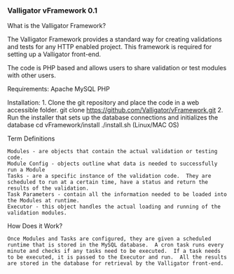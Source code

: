 ### Valligator vFramework 0.1 ###

What is the Valligator Framework?

The Valligator Framework provides a standard way for creating validations and tests for any HTTP enabled project.  This framework is required for setting up a Valligator front-end.

The code is PHP based and allows users to share validation or test modules with other users.

Requirements:
	Apache
	MySQL
	PHP

Installation:
	1. Clone the git repository and place the code in a web accessible folder.
		git clone https://github.com/Valligator/vFramework.git
	2. Run the installer that sets up the database connections and initializes the database
		cd vFramework/install
		./install.sh (Linux/MAC OS)

Term Definitions
	
	Modules - are objects that contain the actual validation or testing code.
	Module Config - objects outline what data is needed to successfully run a Module
	Tasks - are a specific instance of the validation code.  They are scheduled to run at a certain time, have a status and return the results of the validation.
	Task Parameters - contain all the information needed to be loaded into the Modules at runtime.
	Executor - this object handles the actual loading and running of the validation modules.

How Does it Work?

	Once Modules and Tasks are configured, they are given a scheduled runtime that is stored in the MySQL database.  A cron task runs every minute and checks if any tasks need to be executed.  If a task needs to be executed, it is passed to the Executor and run.  All the results are stored in the database for retrieval by the Valligator front-end.
